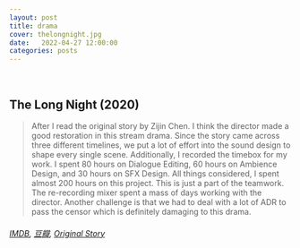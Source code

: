 ```yaml
---
layout: post
title: drama
cover: thelongnight.jpg
date:   2022-04-27 12:00:00
categories: posts
---
```

<br>

## The Long Night (2020)

> After I read the original story by Zijin Chen. I think the director made a good restoration in this stream drama. Since the story came across three different timelines, we put a lot of effort into the sound design to shape every single scene. Additionally, I recorded the timebox for my work. I spent 80 hours on Dialogue Editing, 60 hours on Ambience Design, and 30 hours on SFX Design. All things considered, I spent almost 200 hours on this project. This is just a part of the teamwork. The re-recording mixer spent a mass of days working with the director. Another challenge is that we had to deal with a lot of ADR to pass the censor which is definitely damaging to this drama.  

###### [IMDB](https://www.imdb.com/title/tt11298328/?ref_=ext_shr_lnk), [豆瓣](https://movie.douban.com/subject/33447642/), [Original Story](https://book.douban.com/subject/26923390/)
